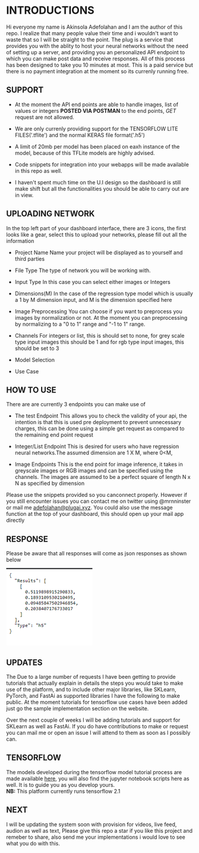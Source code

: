 # INTRODUCTIONS
Hi everyone my name is Akinsola Adefolahan and I am the author of this repo. I realize that many people value their time and i wouldn't want to waste that so I will be straight to the point. The plug is a service that provides you with the ablity to host your neural networks without the need of setting up a server, and providing you an personalized API endpoint to which you can make post data and receive responses. All of this process has been designed to take you 10 minutes at most. This is a paid service but there is no payment integration at the moment so its currenly running free.

## SUPPORT
- At the moment the API end points are able to handle images, list of values or integers **POSTED VIA POSTMAN** to the end points, *GET* request are not allowed. 

- We are only currenly providing support for the TENSORFLOW LITE FILES('.tflite') and the normal KERAS file format('.h5')

- A limit of 20mb per model has been placed on eaxh instance of the model, because of this TFLite models are highly advised.

- Code snippets for integration into your webapps will be made available in this repo as well.

- I haven't spent much time on the U.I design so the dashboard is still make shift but all the functionalities you should be able to carry out are in view.

## UPLOADING NETWORK
In the top left part of your dashboard interface, there are 3 icons, the first looks like a gear, select this to upload your networks, please fill out all the information

- Project Name
  Name your project will be displayed as to yourself and third parties

- File Type
  The type of network you will be working with.

- Input Type
  In this case you can select either images or Integers
  
- Dimensions(M)
  In the case of the regression type model which is usually a 1 by M dimension input, and M is the dimension specified here
  
- Image Preprocessing
  You can choose if you want to preprocess you images by normalization or not. At the moment you can preprocessing by normalizing to a "0 to 1" range and "-1 to 1" range.
  
- Channels
  For integers or list, this is should set to none, for grey scale type input images this should be 1 and for rgb type input images, this should be set to 3
  
- Model Selection

- Use Case
  
 

## HOW TO USE
There are are currently 3 endpoints you can make use of
 - The test Endpoint 
 This allows you to check the validity of your api, the intention is that this is used pre deployment to prevent unnecessary charges, this can be done using a simple get request as compared to the remaining end point request

- Integer/List Endpoint
This is desired for users who have regression neural networks.The assumed dimension are 1 X M, where 0<M,

- Image Endpoints
This is the end point for image inference, it takes in greyscale images or RGB images and can be specified using the channels. The images are assumed to be a perfect square of length N x N as specified by dimension

Please use the snippets provided so you canconnect properly. However if you still encounter issues you can contact me on twitter using @mrnninster or mail me adefolahan@plugai.xyz. You could also use the message function at the top of your dashboard, this should open up your mail app directly


## RESPONSE
Please be aware that all responses will come as json responses as shown below

![](Screenshot%20(133).png)


## UPDATES 
The Due to a large number of requests I have been getting to provide tutorials that actually explain in details the steps you would take to make use of the platform, and to include other major libraries, like SKLearn, PyTorch, and FastAi as supported libraries I have the following to make public. At the moment tutorials for tensorflow use cases have been added just go the sample implementation section on the website.

Over the next couple of weeks I will be adding tutorials and support for SKLearn as well as FastAi. If you do have contributions to make or request you can mail me or open an issue I will attend to them as soon as I possibly can.

## TENSORFLOW
The models developed during the tensorflow model tutorial process are made available [here](https://drive.google.com/drive/folders/1CMjQ62miguKaxPzM303PVsr-SRNPYM2O?usp=sharing), you will also find the jupyter notebook scripts here as well. It is to guide you as you develop yours.</br>
**NB:** This platform currently runs tensorflow 2.1


## NEXT 
I will be updating the system soon with provision for videos, live feed, audion as well as text, Please give this repo a star if you like this project and remeber to share, also send me your implementations i would love to see what you do with this.
